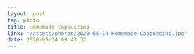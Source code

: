 ```yaml
---
layout: post
tag: photo
title: Homemade Cappuccino
link: "/assets/photos/2020-05-14-Homemade-Cappuccino.jpg"
date: 2020-05-14 09:43:32
---
```

